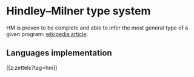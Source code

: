 # Hindley–Milner type system

HM is proven to be complete and able to infer the most general type of a given program: [wikipedia article](https://en.wikipedia.org/wiki/Hindley–Milner_type_system).

## Languages implementation

[[z:zettels?tag=hm]]
